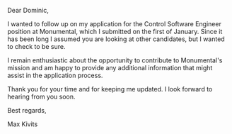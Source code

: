Dear Dominic,

I wanted to follow up on my application for the Control Software Engineer position at Monumental, which I submitted on the first of January. Since it has been long I assumed you are looking at other candidates, but I wanted to check to be sure.

I remain enthusiastic about the opportunity to contribute to Monumental's mission and am happy to provide any additional information that might assist in the application process.

Thank you for your time and for keeping me updated. I look forward to hearing from you soon.

Best regards,

Max Kivits
